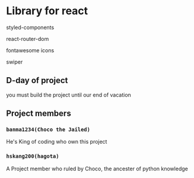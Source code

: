 # Library for react
styled-components

react-router-dom

fontawesome icons

swiper


## D-day of project

you must build the project until our end of vacation


## Project members

### `banma1234(Choco the Jailed)`

He's King of coding who own this project

### `hskang200(hagota)`

A Project member who ruled by Choco, the ancester of python knowledge
